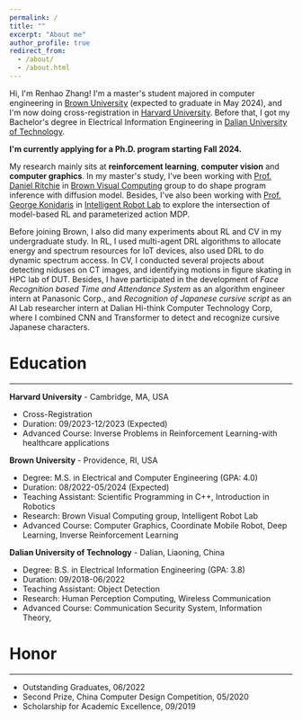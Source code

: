 ```yaml
---
permalink: /
title: ""
excerpt: "About me"
author_profile: true
redirect_from: 
  - /about/
  - /about.html
---
```


Hi, I'm Renhao Zhang! I'm a master's student majored in computer engineering in [Brown University](https://www.brown.edu/) (expected to graduate in May 2024), and I'm now doing cross-registration in [Harvard University](https://www.harvard.edu/). Before that, I got my Bachelor's degree in Electrical Information Engineering in [Dalian University of Technology](https://en.dlut.edu.cn/).

**I'm currently applying for a Ph.D. program starting Fall 2024.**

My research mainly sits at **reinforcement learning**, **computer vision** and **computer graphics**. In my master's study, I've been working with [Prof. Daniel Ritchie](https://dritchie.github.io/) in [Brown Visual Computing](https://visual.cs.brown.edu/) group to do shape program inference with diffusion model. Besides, I've also been working with [Prof. George Konidaris](https://cs.brown.edu/people/gdk/) in [Intelligent Robot Lab](http://irl.cs.brown.edu/) to explore the intersection of model-based RL and parameterized action MDP.

Before joining Brown, I also did many experiments about RL and CV in my undergraduate study. In RL, I used multi-agent DRL algorithms to allocate energy and spectrum resources for IoT devices, also used DRL to do dynamic spectrum access. In CV, I conducted several projects about detecting niduses on CT images, and identifying motions in figure skating in HPC lab of DUT. Besides, I have participated in the development of *Face Recognition based Time and Attendance System* as an algorithm engineer intern at Panasonic Corp., and *Recognition of Japanese cursive script* as an AI Lab researcher intern at Dalian Hi-think Computer Technology Corp, where I combined CNN and Transformer to detect and recognize cursive Japanese characters.

Education
======
---
**Harvard University** - Cambridge, MA, USA
- Cross-Registration
- Duration: 09/2023-12/2023 (Expected)
- Advanced Course: Inverse Problems in Reinforcement Learning-with healthcare applications

**Brown University** - Providence, RI, USA
- Degree: M.S. in Electrical and Computer Engineering (GPA: 4.0)
- Duration: 08/2022-05/2024 (Expected)
- Teaching Assistant: Scientific Programming in C++, Introduction in Robotics
- Research: Brown Visual Computing group, Intelligent Robot Lab
- Advanced Course: Computer Graphics, Coordinate Mobile Robot, Deep Learning, Inverse Reinforcement Learning


**Dalian University of Technology** - Dalian, Liaoning, China
- Degree: B.S. in Electrical Information Engineering (GPA: 3.8)
- Duration: 09/2018-06/2022
- Teaching Assistant: Object Detection
- Research: Human Perception Computing, Wireless Communication
- Advanced Course: Communication Security System, Information Theory, 


Honor
======
---
- Outstanding Graduates, 06/2022
- Second Prize, China Computer Design Competition, 05/2020
- Scholarship for Academic Excellence, 09/2019

